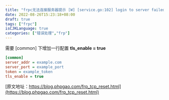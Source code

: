 ```yaml
---
title: "frpc无法连接服务器提示 [W] [service.go:102] login to server failed: EOF"
date: 2022-08-26T15:23:18+08:00
draft: true
tags: ["frpc"]
isCJKLanguage: true
categories: ["错误处理","frp"]
---
```


需要 [common] 下增加一行配置 **tls_enable = true**

```ini
[common]
server_addr = example.com
server_port = example_port
token = example_token
tls_enable = true
```

[原文地址：https://blog.phpgao.com/frp_tcp_reset.html](https://blog.phpgao.com/frp_tcp_reset.html)
